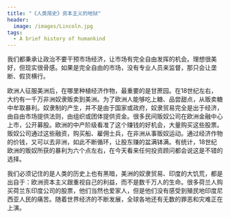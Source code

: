 ```yaml
---
title: "《人类简史》资本主义的地狱"
header:
  image: /images/Lincoln.jpg
tags:
  - A brief history of humankind
---
```


我们都秉承让政治不要干预市场经济，让市场有完全自由发挥的机会。理想很美好，但现实很骨感。如果是完全自由的市场，没有专业人员来监督，那只会让垄断、假货横行。

欧洲人征服美洲后，在哪里种植经济作物，最重要的是甘蔗园。在18世纪左右，大约有一千万非洲奴隶贩卖到美洲。为了欧洲人能够吃上糖、品尝甜点，从贩卖糖中牟取暴利。奴隶制的产生，并不是由于国家或政府，奴隶贸易完全是出于经济，由自由市场提供法则，由组织或团体提供资金。很多民间贩奴公司在欧洲金融中心上市，公开募股。欧洲的中产阶级看准了这个赚钱的好机会，大量购买这些股票。贩奴公司通过这些融资，购买船、雇佣士兵，在非洲从事贩奴运动。通过经济作物的价钱，又可以去非洲，如此不断循环，让股东赚的盆满钵满。有统计，18世纪欧洲的贩奴所获的暴利为六个点左右，在今天看来任何投资顾问都会说这是不错的选择。

我们必须记住的是人类的历史上也有黑暗，美洲的奴隶贸易、印度的大饥荒，都是出自于：欧洲资本主义跟重视自己的利益，而不是数千万人的生命。很多荷兰人购买荷兰东印度公司的股票，他们当然也爱家人，但是他们没有感受到殖民地印度尼西亚人民的痛苦。随着世界经济的不断发展，全球各地还有无数的罪恶和灾难正在上演。
